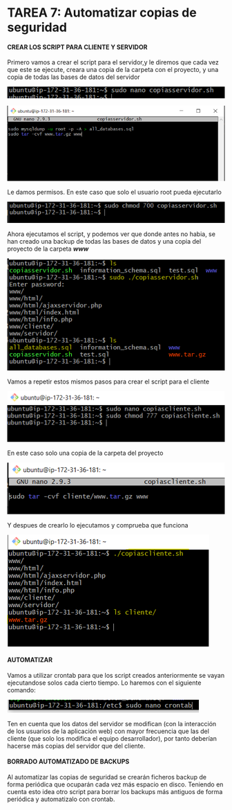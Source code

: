 # TAREA 7: Automatizar copias de seguridad
#### CREAR LOS SCRIPT PARA CLIENTE Y SERVIDOR
Primero vamos a crear el script para el servidor,y le diremos que cada vez que este se ejecute, creara una copia de la carpeta con el proyecto, y una copia de todas las bases de datos del servidor

![](images/tarea07md/captura01.PNG)

![](images/tarea07md/captura02.PNG)

Le damos permisos. En este caso que solo el usuario root pueda ejecutarlo

![](images/tarea07md/captura03.PNG)

Ahora ejecutamos el script, y podemos ver que donde antes no habia, se han creado una backup de todas las bases de datos y una copia del proyecto de la carpeta ***www***

![](images/tarea07md/captura04.PNG)

 Vamos a repetir estos mismos pasos para crear el script para el cliente

![](images/tarea07md/captura05.PNG)

En este caso solo una copia de la carpeta del proyecto

![](images/tarea07md/captura06.PNG)

Y despues de crearlo lo ejecutamos y comprueba que funciona

![](images/tarea07md/captura07.PNG)

#### AUTOMATIZAR
Vamos a utilizar crontab para que los script creados anteriormente se vayan ejecutandose solos cada cierto tiempo.
Lo haremos con el siguiente comando:

![](images/tarea07md/captura08.PNG)

Ten en cuenta que los datos del servidor se modifican (con la interacción de los usuarios de la aplicación web) con mayor frecuencia que las del cliente (que solo los modifica el equipo desarrollador), por tanto deberían hacerse más copias del servidor que del cliente.

#### BORRADO AUTOMATIZADO DE BACKUPS
Al automatizar las copias de seguridad se crearán ficheros backup de forma periódica que ocuparán cada vez más espacio en disco. Teniendo en cuenta esto idea otro script para borrar los backups más antiguos de forma periódica y automatizalo con crontab.